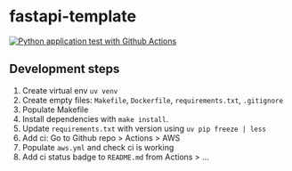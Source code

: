 # fastapi-template
[![Python application test with Github Actions](https://github.com/Owly-dabs/fastapi-template/actions/workflows/aws.yml/badge.svg)](https://github.com/Owly-dabs/fastapi-template/actions/workflows/aws.yml)

## Development steps
1. Create virtual env `uv venv`
2. Create empty files: `Makefile`, `Dockerfile`, `requirements.txt`, `.gitignore`
3. Populate Makefile
4. Install dependencies with `make install`. 
5. Update `requirements.txt` with version using `uv pip freeze | less` 
6. Add ci: Go to Github repo > Actions > AWS
7. Populate `aws.yml` and check ci is working
8. Add ci status badge to `README.md` from Actions > ... 
